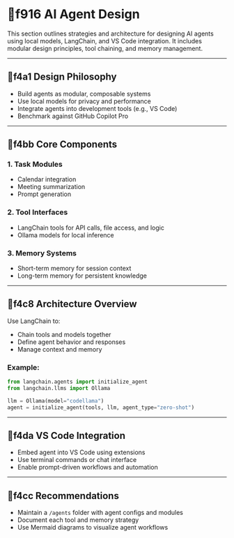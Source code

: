 # f916 AI Agent Design

This section outlines strategies and architecture for designing AI agents using local models, LangChain, and VS Code integration. It includes modular design principles, tool chaining, and memory management.

---

## f4a1 Design Philosophy

- Build agents as modular, composable systems
- Use local models for privacy and performance
- Integrate agents into development tools (e.g., VS Code)
- Benchmark against GitHub Copilot Pro

---

## f4bb Core Components

### 1. Task Modules
- Calendar integration
- Meeting summarization
- Prompt generation

### 2. Tool Interfaces
- LangChain tools for API calls, file access, and logic
- Ollama models for local inference

### 3. Memory Systems
- Short-term memory for session context
- Long-term memory for persistent knowledge

---

## f4c8 Architecture Overview

Use LangChain to:
- Chain tools and models together
- Define agent behavior and responses
- Manage context and memory

### Example:
```python
from langchain.agents import initialize_agent
from langchain.llms import Ollama

llm = Ollama(model="codellama")
agent = initialize_agent(tools, llm, agent_type="zero-shot")
```

---

## f4da VS Code Integration

- Embed agent into VS Code using extensions
- Use terminal commands or chat interface
- Enable prompt-driven workflows and automation

---

## f4cc Recommendations

- Maintain a `/agents` folder with agent configs and modules
- Document each tool and memory strategy
- Use Mermaid diagrams to visualize agent workflows


